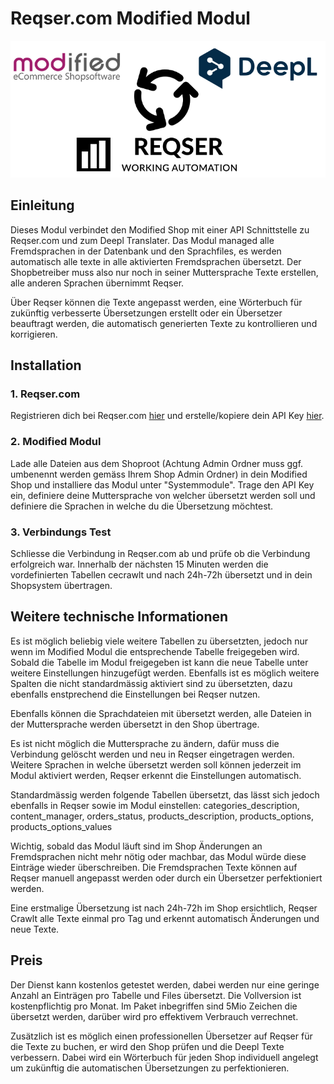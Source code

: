 # Reqser.com Modified Modul

![Deepl](Shoproot/admin/images/reqser_modul/modul_logo.png)

## Einleitung

Dieses Modul verbindet den Modified Shop mit einer API Schnittstelle zu Reqser.com und zum Deepl Translater. Das Modul managed alle Fremdsprachen in der Datenbank und den Sprachfiles, es werden automatisch alle texte in alle aktivierten Fremdsprachen übersetzt. Der Shopbetreiber muss also nur noch in seiner Muttersprache Texte erstellen, alle anderen Sprachen übernimmt Reqser.

Über Reqser können die Texte angepasst werden, eine Wörterbuch für zukünftig verbesserte Übersetzungen erstellt oder ein Übersetzer beauftragt werden, die automatisch generierten Texte zu kontrollieren und korrigieren.

## Installation
### 1. Reqser.com

Registrieren dich bei Reqser.com [hier](https://www.reqser.com/register) und erstelle/kopiere dein API Key [hier](https://www.reqser.com/translation/new-website/Modified).

### 2. Modified Modul

Lade alle Dateien aus dem Shoproot (Achtung Admin Ordner muss ggf. umbenennt werden gemäss Ihrem Shop Admin Ordner) in dein Modified Shop und installiere das Modul unter "Systemmodule".
Trage den API Key ein, definiere deine Muttersprache von welcher übersetzt werden soll und definiere die Sprachen in welche du die Übersetzung möchtest.

### 3. Verbindungs Test

Schliesse die Verbindung in Reqser.com ab und prüfe ob die Verbindung erfolgreich war.
Innerhalb der nächsten 15 Minuten werden die vordefinierten Tabellen cecrawlt und nach 24h-72h übersetzt und in dein Shopsystem übertragen.


## Weitere technische Informationen

Es ist möglich beliebig viele weitere Tabellen zu übersetzten, jedoch nur wenn im Modified Modul die entsprechende Tabelle freigegeben wird. Sobald die Tabelle im Modul freigegeben ist kann die neue Tabelle unter weitere Einstellungen hinzugefügt werden.
Ebenfalls ist es möglich weitere Spalten die nicht standardmässig aktiviert sind zu übersetzten, dazu ebenfalls enstprechend die Einstellungen bei Reqser nutzen.

Ebenfalls können die Sprachdateien mit übersetzt werden, alle Dateien in der Muttersprache werden übersetzt in den Shop übertrage.

Es ist nicht möglich die Muttersprache zu ändern, dafür muss die Verbindung gelöscht werden und neu in Reqser eingetragen werden. Weitere Sprachen in welche übersetzt werden soll können jederzeit im Modul aktiviert werden, Reqser erkennt die Einstellungen automatisch.

Standardmässig werden folgende Tabellen übersetzt, das lässt sich jedoch ebenfalls in Reqser sowie im Modul einstellen: categories_description, content_manager, orders_status, products_description, products_options, products_options_values

Wichtig, sobald das Modul läuft sind im Shop Änderungen an Fremdsprachen nicht mehr nötig oder machbar, das Modul würde diese Einträge wieder überschreiben. Die Fremdsprachen Texte können auf Reqser manuell angepasst werden oder durch ein Übersetzer perfektioniert werden.

Eine erstmalige Übersetzung ist nach 24h-72h im Shop ersichtlich, Reqser Crawlt alle Texte einmal pro Tag und erkennt automatisch Änderungen und neue Texte.


## Preis

Der Dienst kann kostenlos getestet werden, dabei werden nur eine geringe Anzahl an Einträgen pro Tabelle und Files übersetzt. Die Vollversion ist kostenpflichtig pro Monat.
Im Paket inbegriffen sind 5Mio Zeichen die übersetzt werden, darüber wird pro effektivem Verbrauch verrechnet.

Zusätzlich ist es möglich einen professionellen Übersetzer auf Reqser für die Texte zu buchen, er wird den Shop prüfen und die Deepl Texte verbessern. Dabei wird ein Wörterbuch für jeden Shop individuell angelegt um zukünftig die automatischen Übersetzungen zu perfektionieren.